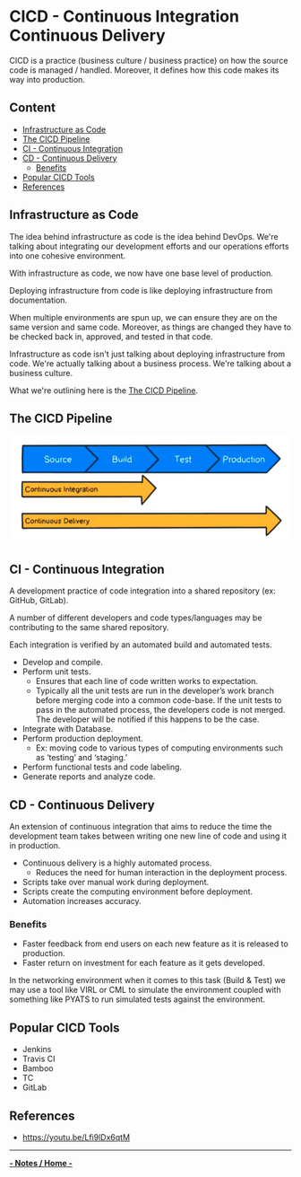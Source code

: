 <!-- omit from toc -->
# CICD - Continuous Integration Continuous Delivery

CICD is a practice (business culture / business practice) on how the source code is managed / handled. Moreover, it defines how this code makes its way into production.

<!-- omit from toc -->
## Content

- [Infrastructure as Code](#infrastructure-as-code)
- [The CICD Pipeline](#the-cicd-pipeline)
- [CI - Continuous Integration](#ci---continuous-integration)
- [CD - Continuous Delivery](#cd---continuous-delivery)
  - [Benefits](#benefits)
- [Popular CICD Tools](#popular-cicd-tools)
- [References](#references)

## Infrastructure as Code

The idea behind infrastructure as code is the idea behind DevOps. We're talking about integrating our development efforts and our operations efforts into one cohesive environment.

With infrastructure as code, we now have one base level of production.

Deploying infrastructure from code is like deploying infrastructure from documentation.

When multiple environments are spun up, we can ensure they are on the same version and same code. Moreover, as things are changed they have to be checked back in, approved, and tested in that code.

Infrastructure as code isn't just talking about deploying infrastructure from code. We're actually talking about a business process. We're talking about a business culture.

What we're outlining here is the [The CICD Pipeline](#the-cicd-pipeline).

## The CICD Pipeline

![CICD Pipeline](../assets/cicd-pipeline.png)

## CI - Continuous Integration

A development practice of code integration into a shared repository (ex: GitHub, GitLab).

A number of different developers and code types/languages may be contributing to the same shared repository.

Each integration is verified by an automated build and automated tests.

- Develop and compile.
- Perform unit tests.
  - Ensures that each line of code written works to expectation.
  - Typically all the unit tests are run in the developer’s work branch before merging code into a common code-base. If the unit tests to pass in the automated process, the developers code is not merged. The developer will be notified if this happens to be the case.
- Integrate with Database.
- Perform production deployment.
  - Ex: moving code to various types of computing environments such as ‘testing’ and ‘staging.’
- Perform functional tests and code labeling.
- Generate reports and analyze code.

## CD - Continuous Delivery

An extension of continuous integration that aims to reduce the time the development team takes between writing one new line of code and using it in production.

- Continuous delivery is a highly automated process.
  - Reduces the need for human interaction in the deployment process.
- Scripts take over manual work during deployment.
- Scripts create the computing environment before deployment.
- Automation increases accuracy.

### Benefits

- Faster feedback from end users on each new feature as it is released to production.
- Faster return on investment for each feature as it gets developed.

In the networking environment when it comes to this task (Build & Test) we may use a tool like VIRL or CML to simulate the environment coupled with something like PYATS to run simulated tests against the environment.

## Popular CICD Tools

- Jenkins
- Travis CI
- Bamboo
- TC
- GitLab

## References

- <https://youtu.be/Lfi9lDx6qtM>

---

**[- Notes / Home -](../..)**
